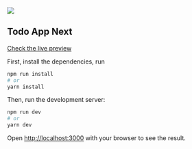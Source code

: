 <img src="https://ik.imagekit.io/lrjseyuxi3m/todoapp/todo-git-cover-min_eWb82Iwg2.png?ik-sdk-version=javascript-1.4.3&updatedAt=1643738668979">

## Todo App Next

<a href="https://patrickrios-todo-app.vercel.app/">Check the live preview</a>

First, install the dependencies, run

```bash
npm run install
# or
yarn install
```

Then, run the development server:

```bash
npm run dev
# or
yarn dev
```

Open [http://localhost:3000](http://localhost:3000) with your browser to see the result.
